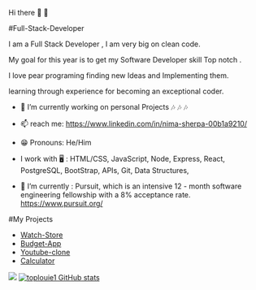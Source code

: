  Hi there 👋 👋
 
#Full-Stack-Developer

I am a Full Stack Developer ,
I am very big on clean code.

My goal for this year is to get my Software Developer skill Top notch . 

I love pear programing  finding new Ideas and Implementing them.

learning through experience for becoming  an
exceptional coder.

- 🔭  I’m currently working on personal Projects 🎶 🎶 🎶
- 📫  reach me: https://www.linkedin.com/in/nima-sherpa-00b1a9210/ 
- 😁  Pronouns: He/Him 
-  I work with 🖥 :  HTML/CSS, JavaScript, Node, Express, React, PostgreSQL, BootStrap, APIs, Git, Data Structures,

- 🌱  I’m currently : Pursuit, which is an intensive 12 - month software engineering fellowship with a 8% acceptance rate. https://www.pursuit.org/

<!-- #My Portfolio ✌✌️
- [My Portfolio](https://pedantic-montalcini-3d984f.netlify.app/) -->

#My Projects
- [Watch-Store](https://musing-euler-08cdda.netlify.app/)
- [Budget-App](https://practical-meninsky-218376.netlify.app/)
- [Youtube-clone](https://youtube-clonana.netlify.app/)
- [Calculator](https://nima-sherpa-calculator.netlify.app/)

<a href="https://www.codewars.com/users/toplouie1"><img src="https://www.codewars.com/users/toplouie1/badges/small"/></a>
[![toplouie1 GitHub stats](https://github-readme-stats.vercel.app/api?username=toplouie1&show_icons=true&theme=dark)](https://github.com/toplouie1/github-readme-stats)





